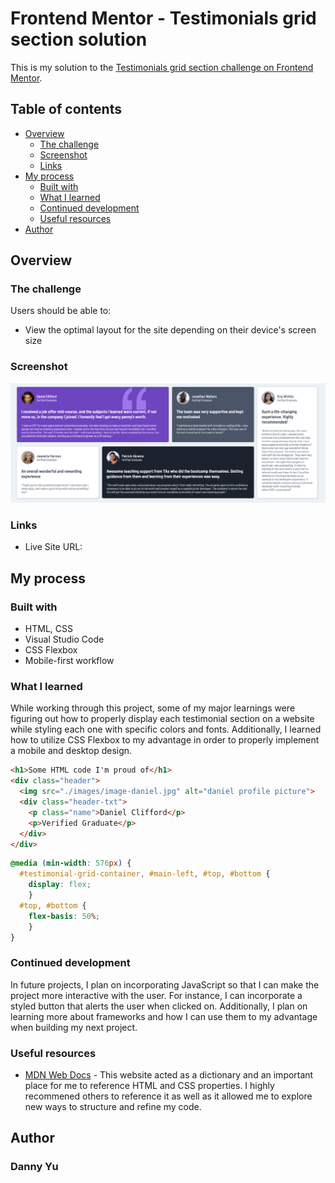 # Frontend Mentor - Testimonials grid section solution

This is my solution to the [Testimonials grid section challenge on Frontend Mentor](https://www.frontendmentor.io/challenges/testimonials-grid-section-Nnw6J7Un7).

## Table of contents

- [Overview](#overview)
  - [The challenge](#the-challenge)
  - [Screenshot](#screenshot)
  - [Links](#links)
- [My process](#my-process)
  - [Built with](#built-with)
  - [What I learned](#what-i-learned)
  - [Continued development](#continued-development)
  - [Useful resources](#useful-resources)
- [Author](#author)

## Overview

### The challenge

Users should be able to:

- View the optimal layout for the site depending on their device's screen size

### Screenshot

![Desktop Version](./desktop-version.png)

### Links

- Live Site URL: [](http://127.0.0.1:5501/)

## My process

### Built with

- HTML, CSS
- Visual Studio Code
- CSS Flexbox
- Mobile-first workflow

### What I learned

While working through this project, some of my major learnings were figuring out how to properly display each testimonial section on a website while styling each one with specific colors and fonts. Additionally, I learned how to utilize CSS Flexbox to my advantage in order to properly implement a mobile and desktop design.

```html
<h1>Some HTML code I'm proud of</h1>
<div class="header">
  <img src="./images/image-daniel.jpg" alt="daniel profile picture">
  <div class="header-txt">
    <p class="name">Daniel Clifford</p>
    <p>Verified Graduate</p>
  </div>
</div>
```
```css
@media (min-width: 576px) {
  #testimonial-grid-container, #main-left, #top, #bottom {
    display: flex;
    }
  #top, #bottom {
    flex-basis: 50%;
    }
}
```

### Continued development

In future projects, I plan on incorporating JavaScript so that I can make the project more interactive with the user. For instance, I can incorporate a styled button that alerts the user when clicked on. Additionally, I plan on learning more about frameworks and how I can use them to my advantage when building my next project.

### Useful resources

- [MDN Web Docs](https://developer.mozilla.org/en-US/) - This website acted as a dictionary and an important place for me to reference HTML and CSS properties. I highly recommened others to reference it as well as it allowed me to explore new ways to structure and refine my code.

## Author

### Danny Yu
